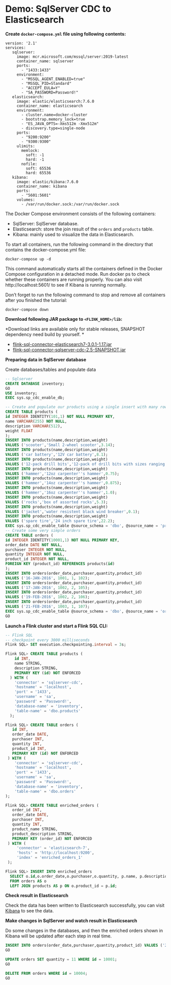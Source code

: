 # Demo: SqlServer CDC to Elasticsearch

**Create `docker-compose.yml` file using following contents:**

```
version: '2.1'
services:
   sqlserver:
     image: mcr.microsoft.com/mssql/server:2019-latest
     container_name: sqlserver
     ports:
       - "1433:1433"
     environment:
       - "MSSQL_AGENT_ENABLED=true"
       - "MSSQL_PID=Standard"
       - "ACCEPT_EULA=Y"
       - "SA_PASSWORD=Password!"
   elasticsearch:
     image: elastic/elasticsearch:7.6.0
     container_name: elasticsearch
     environment:
       - cluster.name=docker-cluster
       - bootstrap.memory_lock=true
       - "ES_JAVA_OPTS=-Xms512m -Xmx512m"
       - discovery.type=single-node
     ports:
       - "9200:9200"
       - "9300:9300"
     ulimits:
       memlock:
         soft: -1
         hard: -1
       nofile:
         soft: 65536
         hard: 65536
   kibana:
     image: elastic/kibana:7.6.0
     container_name: kibana
     ports:
       - "5601:5601"
     volumes:
       - /var/run/docker.sock:/var/run/docker.sock
``` 
The Docker Compose environment consists of the following containers:
- SqlServer: SqlServer database.
- Elasticsearch: store the join result of the `orders` and `products` table.
- Kibana: mainly used to visualize the data in Elasticsearch.

To start all containers, run the following command in the directory that contains the docker-compose.yml file:
```shell
docker-compose up -d
```
This command automatically starts all the containers defined in the Docker Compose configuration in a detached mode.
Run docker ps to check whether these containers are running properly. You can also visit http://localhost:5601/ to see if Kibana is running normally.

Don’t forget to run the following command to stop and remove all containers after you finished the tutorial:

```shell
docker-compose down
````

**Download following JAR package to `<FLINK_HOME>/lib`:**

*Download links are available only for stable releases, SNAPSHOT dependency need build by yourself. *

- [flink-sql-connector-elasticsearch7-3.0.1-1.17.jar](https://repo.maven.apache.org/maven2/org/apache/flink/flink-sql-connector-elasticsearch7/3.0.1-1.17/flink-sql-connector-elasticsearch7-3.0.1-1.17.jar)
- [flink-sql-connector-sqlserver-cdc-2.5-SNAPSHOT.jar](https://repo1.maven.org/maven2/com/ververica/flink-sql-connector-sqlserver-cdc/2.5-SNAPSHOT/flink-sql-connector-sqlserver-cdc-2.5-SNAPSHOT.jar)


**Preparing data in SqlServer database**

Create databases/tables and populate data

 ```sql
 -- Sqlserver
 CREATE DATABASE inventory;
 GO
 USE inventory;
 EXEC sys.sp_cdc_enable_db;
 
 -- Create and populate our products using a single insert with many rows
 CREATE TABLE products (
 id INTEGER IDENTITY(101,1) NOT NULL PRIMARY KEY,
 name VARCHAR(255) NOT NULL,
 description VARCHAR(512),
 weight FLOAT
 );
 INSERT INTO products(name,description,weight)
 VALUES ('scooter','Small 2-wheel scooter',3.14);
 INSERT INTO products(name,description,weight)
 VALUES ('car battery','12V car battery',8.1);
 INSERT INTO products(name,description,weight)
 VALUES ('12-pack drill bits','12-pack of drill bits with sizes ranging from #40 to #3',0.8);
 INSERT INTO products(name,description,weight)
 VALUES ('hammer','12oz carpenter''s hammer',0.75);
 INSERT INTO products(name,description,weight)
 VALUES ('hammer','14oz carpenter''s hammer',0.875);
 INSERT INTO products(name,description,weight)
 VALUES ('hammer','16oz carpenter''s hammer',1.0);
 INSERT INTO products(name,description,weight)
 VALUES ('rocks','box of assorted rocks',5.3);
 INSERT INTO products(name,description,weight)
 VALUES ('jacket','water resistent black wind breaker',0.1);
 INSERT INTO products(name,description,weight)
 VALUES ('spare tire','24 inch spare tire',22.2);
 EXEC sys.sp_cdc_enable_table @source_schema = 'dbo', @source_name = 'products', @role_name = NULL, @supports_net_changes = 0;
 -- Create some very simple orders
 CREATE TABLE orders (
 id INTEGER IDENTITY(10001,1) NOT NULL PRIMARY KEY,
 order_date DATE NOT NULL,
 purchaser INTEGER NOT NULL,
 quantity INTEGER NOT NULL,
 product_id INTEGER NOT NULL,
 FOREIGN KEY (product_id) REFERENCES products(id)
 );
 INSERT INTO orders(order_date,purchaser,quantity,product_id)
 VALUES ('16-JAN-2016', 1001, 1, 102);
 INSERT INTO orders(order_date,purchaser,quantity,product_id)
 VALUES ('17-JAN-2016', 1002, 2, 105);
 INSERT INTO orders(order_date,purchaser,quantity,product_id)
 VALUES ('19-FEB-2016', 1002, 2, 106);
 INSERT INTO orders(order_date,purchaser,quantity,product_id)
 VALUES ('21-FEB-2016', 1003, 1, 107);
 EXEC sys.sp_cdc_enable_table @source_schema = 'dbo', @source_name = 'orders', @role_name = NULL, @supports_net_changes = 0;
 GO
 ```
**Launch a Flink cluster and start a Flink SQL CLI:**

```sql
-- Flink SQL
-- checkpoint every 3000 milliseconds                       
Flink SQL> SET execution.checkpointing.interval = 3s;

Flink SQL> CREATE TABLE products (
    id INT,
    name STRING,
    description STRING,
    PRIMARY KEY (id) NOT ENFORCED
  ) WITH (
    'connector' = 'sqlserver-cdc',
    'hostname' = 'localhost',
    'port' = '1433',
    'username' = 'sa',
    'password' = 'Password!',
    'database-name' = 'inventory',
    'table-name' = 'dbo.products'
  );

Flink SQL> CREATE TABLE orders (
   id INT,
   order_date DATE,
   purchaser INT,
   quantity INT,
   product_id INT,
   PRIMARY KEY (id) NOT ENFORCED
 ) WITH (
    'connector' = 'sqlserver-cdc',
    'hostname' = 'localhost',
    'port' = '1433',
    'username' = 'sa',
    'password' = 'Password!',
    'database-name' = 'inventory',
    'table-name' = 'dbo.orders'
);

Flink SQL> CREATE TABLE enriched_orders (
   order_id INT,
   order_date DATE,
   purchaser INT,
   quantity INT,
   product_name STRING,
   product_description STRING,
   PRIMARY KEY (order_id) NOT ENFORCED
 ) WITH (
     'connector' = 'elasticsearch-7',
     'hosts' = 'http://localhost:9200',
     'index' = 'enriched_orders_1'
 );

Flink SQL> INSERT INTO enriched_orders
  SELECT o.id,o.order_date,o.purchaser,o.quantity, p.name, p.description
  FROM orders AS o
  LEFT JOIN products AS p ON o.product_id = p.id;
```

**Check result in Elasticsearch**

Check the data has been written to Elasticsearch successfully, you can visit [Kibana](http://localhost:5601/) to see the data.

**Make changes in SqlServer and watch result in Elasticsearch**

Do some changes in the databases, and then the enriched orders shown in Kibana will be updated after each step in real time.

```sql
INSERT INTO orders(order_date,purchaser,quantity,product_id) VALUES ('22-FEB-2016', 1006, 22, 107);
GO

UPDATE orders SET quantity = 11 WHERE id = 10001;
GO

DELETE FROM orders WHERE id = 10004;
GO
```
